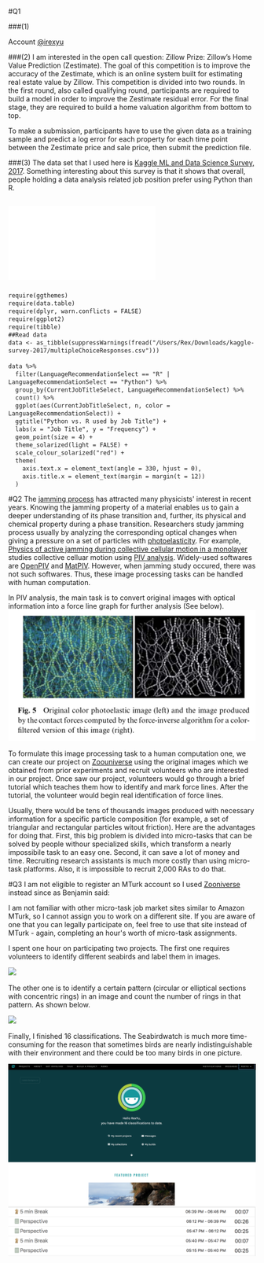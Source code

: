 #Q1

###(1)

Account [@irexyu](https://www.kaggle.com/irexyu)

###(2)
I am interested in the open call question: Zillow Prize: Zillow’s Home Value Prediction (Zestimate). The goal of this competition is to improve the accuracy of the Zestimate, which is an online system built for estimating real estate value by Zillow. This competition is divided into two rounds. In the first round, also called qualifying round, participants are required to build a model in order to improve the Zestimate residual error. For the final stage, they are required to build a home valuation algorithm from bottom to top. 

To make a submission, participants have to use the given data as a training sample and predict a log error for each property for each time point between the Zestimate price and sale price, then submit the prediction file.

###(3)
The data set that I used here is [Kaggle ML and Data Science Survey, 2017](https://www.kaggle.com/kaggle/kaggle-survey-2017). 
Something interesting about this survey is that it shows that overall, people holding a data analysis related job position prefer using Python than R.

![](YuLiqiangHw5_figures/YuLiqiangHw5Q1(3).pdf)
--

	require(ggthemes)
	require(data.table)
	require(dplyr, warn.conflicts = FALSE)
	require(ggplot2)
	require(tibble)
	##Read data
	data <- as_tibble(suppressWarnings(fread("/Users/Rex/Downloads/kaggle-survey-2017/multipleChoiceResponses.csv")))
	
	data %>%
	  filter(LanguageRecommendationSelect == "R" | LanguageRecommendationSelect == "Python") %>%
	  group_by(CurrentJobTitleSelect, LanguageRecommendationSelect) %>%
	  count() %>%
	  ggplot(aes(CurrentJobTitleSelect, n, color = LanguageRecommendationSelect)) +
	  ggtitle("Python vs. R used by Job Title") +
	  labs(x = "Job Title", y = "Frequency") +
	  geom_point(size = 4) +
	  theme_solarized(light = FALSE) +
	  scale_colour_solarized("red") +
	  theme(
	    axis.text.x = element_text(angle = 330, hjust = 0),
	    axis.title.x = element_text(margin = margin(t = 12))
	  )

#Q2
The [jamming process](https://en.wikipedia.org/wiki/Jamming_(physics)) has attracted many physicists' interest in recent years. Knowing the jamming property of a material enables us to gain a deeper understanding of its phase transition and, further, its physical and chemical property during a phase transition. Researchers study jamming process usually by analyzing the corresponding optical changes when giving a pressure on a set of particles with [photoelasticity](https://en.wikipedia.org/wiki/Photoelasticity). For example, [Physics of active jamming during collective cellular motion in a monolayer](http://www.pnas.org/content/112/50/15314.full.pdf) studies collective celluar motion using [PIV analysis](https://en.wikipedia.org/wiki/Particle_image_velocimetry). Widely-used softwares are [OpenPIV](http://www.openpiv.net) and [MatPIV](http://folk.uio.no/jks/matpiv/). However, when jamming study occured, there was not such softwares. Thus, these image processing tasks can be handled with human computation.

In PIV analysis, the main task is to convert original images with optical information into a force line graph for further analysis (See below).
![](YuLiqiangHw5_figures/jamming.png)

To formulate this image processing task to a human computation one, we can create our project on [Zoouniverse](https://www.zooniverse.org) using the original images which we obtained from prior experiments and recruit volunteers who are interested in our project. Once saw our project, volunteers would go through a brief tutorial which teaches them how to identify and mark force lines. After the tutorial, the volunteer would begin real identification of force lines. 

Usually, there would be tens of thousands images produced with necessary information for a specific particle composition (for example, a set of triangular and rectangular particles witout friction). Here are the advantages for doing that. First, this big problem is divided into micro-tasks that can be solved by people withour specialized skills, which transform a nearly impossibile task to an easy one. Second, it can save a lot of money and time. Recruiting research assistants is much more costly than using micro-task platforms. Also, it is impossible to recruit 2,000 RAs to do that.




#Q3
I am not eligible to register an MTurk account so I used [Zooniverse](https://www.zooniverse.org/) instead since as Benjamin said: 
>
I am not familiar with other micro-task job market sites similar to Amazon MTurk, so I cannot assign you to work on a different site. If you are aware of one that you can legally participate on, feel free to use that site instead of MTurk - again, completing an hour's worth of micro-task assignments.

I spent one hour on participating two projects. The first one requires volunteers to identify different seabirds and label them in images. 

![](YuLiqiangHw5_figures/seabird.png)

The other one is to identify a certain pattern (circular or elliptical sections with concentric rings) in an image and count the number of rings in that pattern. As shown below.

![](YuLiqiangHw5_figures/steelpan.png)

Finally, I finished 16 classifications. The Seabirdwatch is much more time-consuming for the reason that sometimes birds are nearly indistinguishable with their environment and there could be too many birds in one picture.

![](YuLiqiangHw5_figures/result.png)
![](YuLiqiangHw5_figures/timespent.png)

	